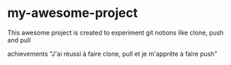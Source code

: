 # my-awesome-project
This awesome project is created to experiment git notions like clone, push and pull

achievements
"J'ai réussi à faire clone, pull et je m'apprête à faire push"
